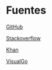 # Fuentes

[GitHub](https://github.com/topics/pushswap-42)

[Stackoverflow](https://stackoverflow.com/questions/24635074/can-you-use-define-to-change-a-include)

[Khan](https://es.khanacademy.org/computing/computer-science)

[VisualGo](https://visualgo.net/en)
